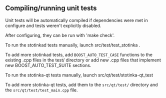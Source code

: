 Compiling/running unit tests
------------------------------------

Unit tests will be automatically compiled if dependencies were met in configure
and tests weren't explicitly disabled.

After configuring, they can be run with 'make check'.

To run the stotinkad tests manually, launch src/test/test_stotinka .

To add more stotinkad tests, add `BOOST_AUTO_TEST_CASE` functions to the existing
.cpp files in the test/ directory or add new .cpp files that
implement new BOOST_AUTO_TEST_SUITE sections.

To run the stotinka-qt tests manually, launch src/qt/test/stotinka-qt_test

To add more stotinka-qt tests, add them to the `src/qt/test/` directory and
the `src/qt/test/test_main.cpp` file.
